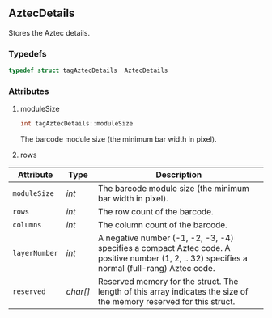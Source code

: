 ## AztecDetails
Stores the Aztec details.
  

### Typedefs

```cpp
typedef struct tagAztecDetails  AztecDetails
```  

### Attributes

1. moduleSize
   ```cpp
   int tagAztecDetails::moduleSize
   ```  
   The barcode module size (the minimum bar width in pixel).


2. rows


| Attribute | Type | Description |
|---------- | ---- | ----------- |
| `moduleSize` | *int* |  The barcode module size (the minimum bar width in pixel). |
| `rows` | *int* | The row count of the barcode. |
| `columns` | *int* |  The column count of the barcode. |
| `layerNumber` | *int* |  A negative number (-1, -2, -3, -4) specifies a compact Aztec code. A positive number (1, 2, .. 32) specifies a normal (full-rang) Aztec code. |
| `reserved` | *char[]* |  Reserved memory for the struct. The length of this array indicates the size of the memory reserved for this struct. |
